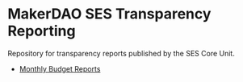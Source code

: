 # MakerDAO SES Transparency Reporting
Repository for transparency reports published by the SES Core Unit.

* [Monthly Budget Reports](https://github.com/makerdao-ses/transparency-reporting/tree/main/Monthly%20Budget%20Statements)
